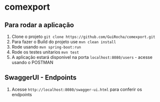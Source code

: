 # comexport

## Para rodar a aplicação

1. Clone o projeto `git clone https://github.com/GuiRocha/comexport.git`
2. Para fazer o Build do projeto use `mvn clean install`
3. Rode usando `mvn spring-boot:run`
4. Rode os testes unitarios `mvn test`
5. A aplicação estará disponivel na porta `localhost:8080/users` - acesse usando o POSTMAN

## SwaggerUI - Endpoints

1. Acesse `http://localhost:8080/swagger-ui.html` para conferir os endpoints
